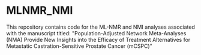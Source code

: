 # MLNMR_NMI
This repository contains code for the ML-NMR and NMI analyses associated with the manuscript titled: "Population-Adjusted Network Meta-Analyses (NMA) Provide New Insights into the Efficacy of Treatment Alternatives for Metastatic Castration-Sensitive Prostate Cancer (mCSPC)"
